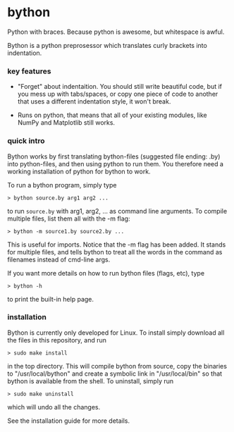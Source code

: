 # bython
Python with braces. Because python is awesome, but whitespace is awful.

Bython is a python preprosessor which translates curly brackets into indentation.



### key features
 * "Forget" about indentaition. You should still write beautiful code, but if you mess up with tabs/spaces, or copy one piece of code to another that uses a different indentation style, it won't break.

 * Runs on python, that means that all of your existing modules, like NumPy and Matplotlib still works.



### quick intro
Bython works by first translating bython-files (suggested file ending: .by) into python-files, and then using python to run them. You therefore need a working installation of python for bython to work.


To run a bython program, simply type

	> bython source.by arg1 arg2 ...

to run `source.by` with arg1, arg2, ... as command line arguments. To compile multiple files, list them all with the -m flag:

	> bython -m source1.by source2.by ...

This is useful for imports. Notice that the -m flag has been added. It stands for multiple files, and tells bython to treat all the words in the command as filenames instead of cmd-line args.


If you want more details on how to run bython files (flags, etc), type

	> bython -h

to print the built-in help page.



### installation
Bython is currently only developed for Linux. To install simply download all the files in this repository, and run 

	> sudo make install

in the top directory. This will compile bython from source, copy the binaries to "/usr/local/bython" and create a symbolic link in "/usr/local/bin" so that bython is available from the shell. To uninstall, simply run 

	> sudo make uninstall

which will undo all the changes.

See the installation guide for more details.
